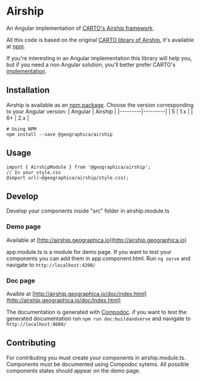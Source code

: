 # Airship

An Angular implementation of [CARTO's Airship framework](https://carto.com/airship).

All this code is based on the original [CARTO library of Airship](https://github.com/CartoDB/airship), it's available at [npm](https://www.npmjs.com/package/@carto/airship).

If you're interesting in an Angular implementation this library will help you, but if you need a non Angular solution, you'll better prefer CARTO's [implementation](https://github.com/CartoDB/airship).


## Installation

Airship is available as an [npm package](https://www.npmjs.com/package/@geographica/airship).
Choose the version corresponding to your Angular version:
| Angular | Airship |
|---------|---------|
| 5       | 1.x     |
| 6+      | 2.x     |
```
# Using NPM
npm install --save @geographica/airship
```

## Usage

```
import { AirshipModule } from '@geographica/airship';
// In your style.css
@import url(~@geographica/airship/style.css);
```

## Develop

Develop your components inside "src" folder in airship.module.ts

### Demo page

Available at [http://airship.geographica.io](http://airship.geographica.io)

app.module.ts is a module for demo page. If you want to test your components you can add them in app.component.html.
Run `ng serve` and navigate to `http://localhost:4200/`

### Doc page

Avaible at  [http://airship.geographica.io/doc/index.html](http://airship.geographica.io/doc/index.html)

The documentation is generated with [Compodoc](https://compodoc.github.io/website/guides/getting-started.html). if you want to test the generated documentation run `npm run doc:buildandserve` and navigate to `http://localhost:8080/`

## Contributing

For contributing you must create your components in airship.module.ts. Components must be documented using Compodoc sytems. All possible components states should appear on the demo page.
